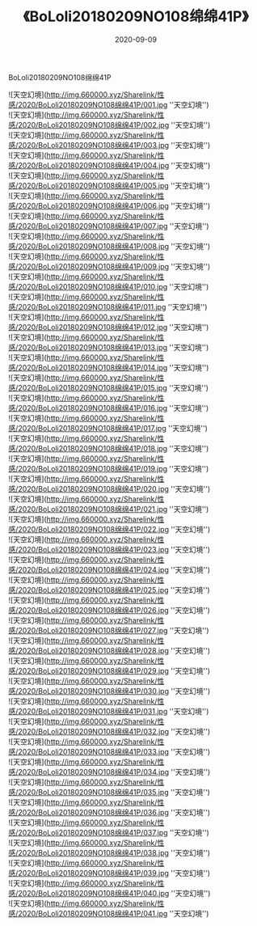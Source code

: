 ﻿---
layout: post
title:  《BoLoli20180209NO108绵绵41P》
date:   2020-09-09
img: http://img.660000.xyz/Sharelink/性感/2020/BoLoli20180209NO108绵绵41P/000.jpg
categories: [美女, 性感, 泳衣]
---

BoLoli20180209NO108绵绵41P



![天空幻境](http://img.660000.xyz/Sharelink/性感/2020/BoLoli20180209NO108绵绵41P/001.jpg ''天空幻境'') <br>
![天空幻境](http://img.660000.xyz/Sharelink/性感/2020/BoLoli20180209NO108绵绵41P/002.jpg ''天空幻境'') <br>
![天空幻境](http://img.660000.xyz/Sharelink/性感/2020/BoLoli20180209NO108绵绵41P/003.jpg ''天空幻境'') <br>
![天空幻境](http://img.660000.xyz/Sharelink/性感/2020/BoLoli20180209NO108绵绵41P/004.jpg ''天空幻境'') <br>
![天空幻境](http://img.660000.xyz/Sharelink/性感/2020/BoLoli20180209NO108绵绵41P/005.jpg ''天空幻境'') <br>
![天空幻境](http://img.660000.xyz/Sharelink/性感/2020/BoLoli20180209NO108绵绵41P/006.jpg ''天空幻境'') <br>
![天空幻境](http://img.660000.xyz/Sharelink/性感/2020/BoLoli20180209NO108绵绵41P/007.jpg ''天空幻境'') <br>
![天空幻境](http://img.660000.xyz/Sharelink/性感/2020/BoLoli20180209NO108绵绵41P/008.jpg ''天空幻境'') <br>
![天空幻境](http://img.660000.xyz/Sharelink/性感/2020/BoLoli20180209NO108绵绵41P/009.jpg ''天空幻境'') <br>
![天空幻境](http://img.660000.xyz/Sharelink/性感/2020/BoLoli20180209NO108绵绵41P/010.jpg ''天空幻境'') <br>
![天空幻境](http://img.660000.xyz/Sharelink/性感/2020/BoLoli20180209NO108绵绵41P/011.jpg ''天空幻境'') <br>
![天空幻境](http://img.660000.xyz/Sharelink/性感/2020/BoLoli20180209NO108绵绵41P/012.jpg ''天空幻境'') <br>
![天空幻境](http://img.660000.xyz/Sharelink/性感/2020/BoLoli20180209NO108绵绵41P/013.jpg ''天空幻境'') <br>
![天空幻境](http://img.660000.xyz/Sharelink/性感/2020/BoLoli20180209NO108绵绵41P/014.jpg ''天空幻境'') <br>
![天空幻境](http://img.660000.xyz/Sharelink/性感/2020/BoLoli20180209NO108绵绵41P/015.jpg ''天空幻境'') <br>
![天空幻境](http://img.660000.xyz/Sharelink/性感/2020/BoLoli20180209NO108绵绵41P/016.jpg ''天空幻境'') <br>
![天空幻境](http://img.660000.xyz/Sharelink/性感/2020/BoLoli20180209NO108绵绵41P/017.jpg ''天空幻境'') <br>
![天空幻境](http://img.660000.xyz/Sharelink/性感/2020/BoLoli20180209NO108绵绵41P/018.jpg ''天空幻境'') <br>
![天空幻境](http://img.660000.xyz/Sharelink/性感/2020/BoLoli20180209NO108绵绵41P/019.jpg ''天空幻境'') <br>
![天空幻境](http://img.660000.xyz/Sharelink/性感/2020/BoLoli20180209NO108绵绵41P/020.jpg ''天空幻境'') <br>
![天空幻境](http://img.660000.xyz/Sharelink/性感/2020/BoLoli20180209NO108绵绵41P/021.jpg ''天空幻境'') <br>
![天空幻境](http://img.660000.xyz/Sharelink/性感/2020/BoLoli20180209NO108绵绵41P/022.jpg ''天空幻境'') <br>
![天空幻境](http://img.660000.xyz/Sharelink/性感/2020/BoLoli20180209NO108绵绵41P/023.jpg ''天空幻境'') <br>
![天空幻境](http://img.660000.xyz/Sharelink/性感/2020/BoLoli20180209NO108绵绵41P/024.jpg ''天空幻境'') <br>
![天空幻境](http://img.660000.xyz/Sharelink/性感/2020/BoLoli20180209NO108绵绵41P/025.jpg ''天空幻境'') <br>
![天空幻境](http://img.660000.xyz/Sharelink/性感/2020/BoLoli20180209NO108绵绵41P/026.jpg ''天空幻境'') <br>
![天空幻境](http://img.660000.xyz/Sharelink/性感/2020/BoLoli20180209NO108绵绵41P/027.jpg ''天空幻境'') <br>
![天空幻境](http://img.660000.xyz/Sharelink/性感/2020/BoLoli20180209NO108绵绵41P/028.jpg ''天空幻境'') <br>
![天空幻境](http://img.660000.xyz/Sharelink/性感/2020/BoLoli20180209NO108绵绵41P/029.jpg ''天空幻境'') <br>
![天空幻境](http://img.660000.xyz/Sharelink/性感/2020/BoLoli20180209NO108绵绵41P/030.jpg ''天空幻境'') <br>
![天空幻境](http://img.660000.xyz/Sharelink/性感/2020/BoLoli20180209NO108绵绵41P/031.jpg ''天空幻境'') <br>
![天空幻境](http://img.660000.xyz/Sharelink/性感/2020/BoLoli20180209NO108绵绵41P/032.jpg ''天空幻境'') <br>
![天空幻境](http://img.660000.xyz/Sharelink/性感/2020/BoLoli20180209NO108绵绵41P/033.jpg ''天空幻境'') <br>
![天空幻境](http://img.660000.xyz/Sharelink/性感/2020/BoLoli20180209NO108绵绵41P/034.jpg ''天空幻境'') <br>
![天空幻境](http://img.660000.xyz/Sharelink/性感/2020/BoLoli20180209NO108绵绵41P/035.jpg ''天空幻境'') <br>
![天空幻境](http://img.660000.xyz/Sharelink/性感/2020/BoLoli20180209NO108绵绵41P/036.jpg ''天空幻境'') <br>
![天空幻境](http://img.660000.xyz/Sharelink/性感/2020/BoLoli20180209NO108绵绵41P/037.jpg ''天空幻境'') <br>
![天空幻境](http://img.660000.xyz/Sharelink/性感/2020/BoLoli20180209NO108绵绵41P/038.jpg ''天空幻境'') <br>
![天空幻境](http://img.660000.xyz/Sharelink/性感/2020/BoLoli20180209NO108绵绵41P/039.jpg ''天空幻境'') <br>
![天空幻境](http://img.660000.xyz/Sharelink/性感/2020/BoLoli20180209NO108绵绵41P/040.jpg ''天空幻境'') <br>
![天空幻境](http://img.660000.xyz/Sharelink/性感/2020/BoLoli20180209NO108绵绵41P/041.jpg ''天空幻境'') <br>